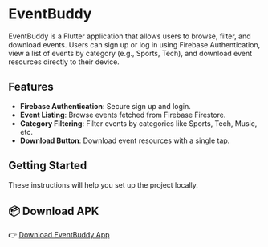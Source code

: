
# EventBuddy

EventBuddy is a Flutter application that allows users to browse, filter, and download events. Users can sign up or log in using Firebase Authentication, view a list of events by category (e.g., Sports, Tech), and download event resources directly to their device.

## Features

- **Firebase Authentication**: Secure sign up and login.
- **Event Listing**: Browse events fetched from Firebase Firestore.
- **Category Filtering**: Filter events by categories like Sports, Tech, Music, etc.
- **Download Button**: Download event resources with a single tap.

## Getting Started

These instructions will help you set up the project locally.

## 📦 Download APK  
👉 [Download EventBuddy App](https://drive.google.com/file/d/1L76NPQ6HQG2oYzCO1ljNZoBnXoL_LTSG/view?usp=sharing)
